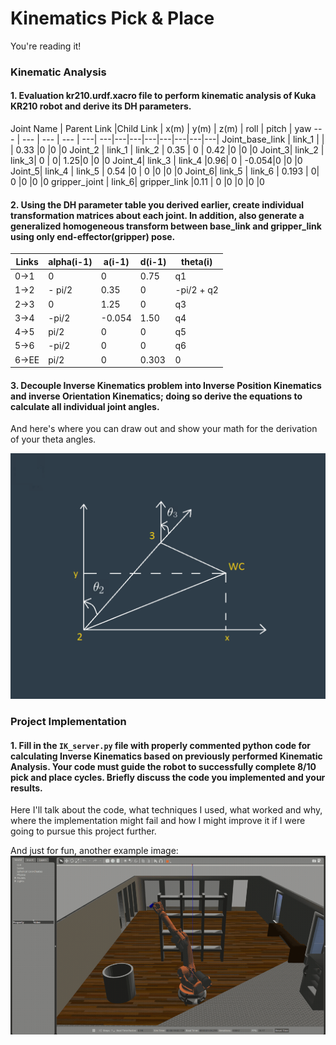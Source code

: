 # Kinematics Pick & Place

[//]: # (Image References)

[image1]: ./misc_images/misc1.png
[image2]: ./misc_images/misc3.png
[image3]: ./misc_images/misc2.png
  

You're reading it!

### Kinematic Analysis
#### 1. Evaluation kr210.urdf.xacro file to perform kinematic analysis of Kuka KR210 robot and derive its DH parameters.

Joint Name | Parent Link |Child Link | x(m) | y(m) | z(m) | roll | pitch | yaw
--- | --- | --- | --- | ---| ---|---|---|---|---|---|---|---|
Joint_base_link | link_1 |  |  | 0.33 |0 |0 |0 
Joint_2 | link_1 | link_2 | 0.35 | 0 |  0.42 |0 |0 |0 
Joint_3| link_2 | link_3| 0 | 0| 1.25|0 |0 |0 
Joint_4|  link_3 | link_4 |0.96| 0 | -0.054|0 |0 |0 
Joint_5| link_4 | link_5 | 0.54 |0 | 0 |0 |0 |0 
Joint_6| link_5 | link_6 | 0.193 | 0| 0 |0 |0 |0 
gripper_joint | link_6| gripper_link |0.11 | 0 |0 |0 |0 |0  

#### 2. Using the DH parameter table you derived earlier, create individual transformation matrices about each joint. In addition, also generate a generalized homogeneous transform between base_link and gripper_link using only end-effector(gripper) pose.

Links | alpha(i-1) | a(i-1) | d(i-1) | theta(i)
--- | --- | --- | --- | ---
0->1 | 0 | 0 | 0.75 | q1
1->2 | - pi/2 | 0.35 | 0 | -pi/2 + q2
2->3 | 0 | 1.25 | 0 | q3
3->4 |  -pi/2 | -0.054 | 1.50 | q4
4->5 | pi/2 | 0 | 0 | q5
5->6 | -pi/2 | 0 | 0 | q6
6->EE | pi/2 | 0 | 0.303 | 0


#### 3. Decouple Inverse Kinematics problem into Inverse Position Kinematics and inverse Orientation Kinematics; doing so derive the equations to calculate all individual joint angles.

And here's where you can draw out and show your math for the derivation of your theta angles. 

![alt text][image2]

### Project Implementation

#### 1. Fill in the `IK_server.py` file with properly commented python code for calculating Inverse Kinematics based on previously performed Kinematic Analysis. Your code must guide the robot to successfully complete 8/10 pick and place cycles. Briefly discuss the code you implemented and your results. 


Here I'll talk about the code, what techniques I used, what worked and why, where the implementation might fail and how I might improve it if I were going to pursue this project further.  


And just for fun, another example image:
![alt text][image3]


